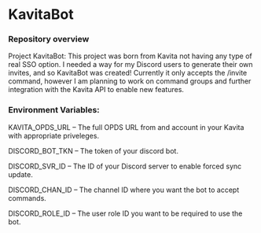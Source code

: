 # KavitaBot
### Repository overview

Project KavitaBot: This project was born from Kavita not having any type of real SSO option. I needed a way for my Discord users to generate their own invites, and so KavitaBot was created! Currently it only accepts the /invite command, however I am planning to work on command groups and further integration with the Kavita API to enable new features.

### Environment Variables:

KAVITA_OPDS_URL – The full OPDS URL from and account in your Kavita with appropriate priveleges.

DISCORD_BOT_TKN – The token of your discord bot.

DISCORD_SVR_ID – The ID of your Discord server to enable forced sync update.

DISCORD_CHAN_ID – The channel ID where you want the bot to accept commands.

DISCORD_ROLE_ID – The user role ID you want to be required to use the bot.
